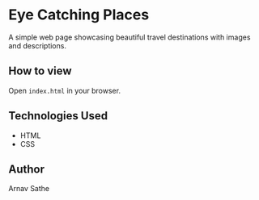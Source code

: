 # Eye Catching Places

A simple web page showcasing beautiful travel destinations with images and descriptions.

## How to view

Open `index.html` in your browser.

## Technologies Used

- HTML  
- CSS  

## Author
Arnav Sathe
